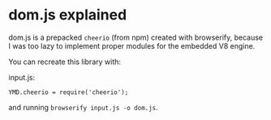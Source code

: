 # dom.js explained

dom.js is a prepacked `cheerio` (from npm) created with browserify,
because I was too lazy to implement proper modules for the embedded
V8 engine.

You can recreate this library with:

input.js:
```
YMD.cheerio = require('cheerio');
```

and running `browserify input.js -o dom.js`.